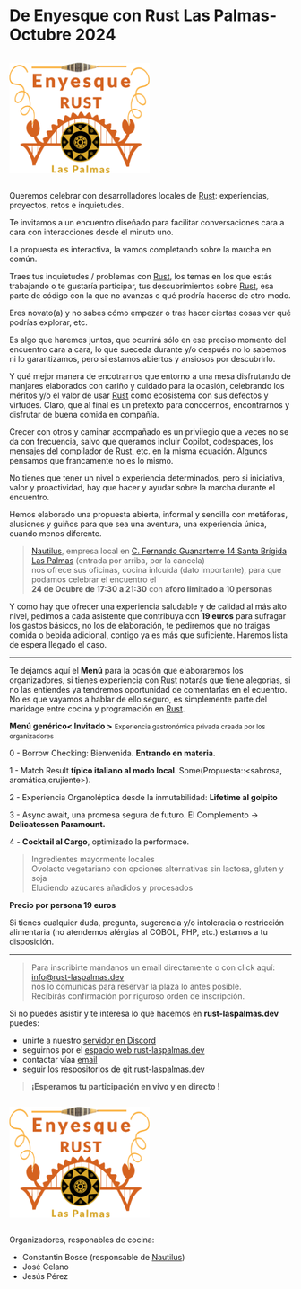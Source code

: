 # De Enyesque con Rust Las Palmas- Octubre 2024

<a href="https://rust-laspalmas.dev"><img style="margin: 1em 0em;border: 0" width="250" alt="Enyesque Rust Las Palmas Dev" src="images/enyesque-rust-laspalmas.svg"></a>

Queremos celebrar con desarrolladores locales de [Rust](https://www.rust-lang.org/): experiencias, proyectos, retos e inquietudes.

Te invitamos a un encuentro diseñado para facilitar conversaciones cara a cara con interacciones desde el minuto uno.

La propuesta es interactiva, la vamos completando sobre la marcha en común.

Traes tus inquietudes / problemas con [Rust](https://www.rust-lang.org/), los temas en los que estás trabajando o te gustaría participar, tus descubrimientos sobre [Rust](https://www.rust-lang.org/), esa parte de código con la que no avanzas o qué prodría hacerse de otro modo.

Eres novato(a) y no sabes cómo empezar o tras hacer ciertas cosas ver qué podrías explorar, etc.

Es algo que haremos juntos, que ocurrirá sólo en ese preciso momento del encuentro cara a cara, lo que sueceda durante y/o después no lo sabemos ni lo garantizamos, pero si estamos abiertos y ansiosos por descubrirlo.

Y qué mejor manera de encotrarnos que entorno a una mesa disfrutando de manjares elaborados con cariño y cuidado para la ocasión, celebrando los méritos y/o el valor de usar [Rust](https://www.rust-lang.org/) como ecosistema con sus defectos y virtudes. Claro, que al final es un pretexto para conocernos, encontrarnos y disfrutar de buena comida en compañía.

Crecer con otros y caminar acompañado es un privilegio que a veces no se da con frecuencia, salvo que queramos incluir Copilot, codespaces, los mensajes del compilador de [Rust](https://www.rust-lang.org/), etc. en la misma ecuación. Algunos pensamos que francamente no es lo mismo.

No tienes que tener un nivel o experiencia determinados, pero si iniciativa, valor y proactividad, hay que hacer y ayudar sobre la marcha durante el encuentro.

Hemos elaborado una propuesta abierta, informal y sencilla con metáforas, alusiones y guiños para que sea una aventura, una experiencia única, cuando menos diferente.

> [Nautilus](https://nautilus-cyberneering.de/), empresa local en [C. Fernando Guanarteme 14 Santa Brígida Las Palmas](https://maps.app.goo.gl/ecUfxkpjKJPr6wuLA) (entrada por arriba, por la cancela)<br>
> nos ofrece sus oficinas, cocina inlcuída (dato importante), para que podamos celebrar el encuentro el<br>
> **24 de Ocubre de 17:30 a 21:30** con **aforo limitado a 10 personas**

Y como hay que ofrecer una experiencia saludable y de calidad al más alto nivel, pedimos a cada asistente que contribuya con **19 euros** para sufragar los gastos básicos, no los de elaboración, te pediremos que no traigas comida o bebida adicional, contigo ya es más que suficiente. Haremos lista de espera llegado el caso.

---

Te dejamos aquí el **Menú** para la ocasión que elaboraremos los organizadores, si tienes experiencia con [Rust](https://www.rust-lang.org/) notarás que tiene alegorías, si no las entiendes ya tendremos oportunidad de comentarlas en el ecuentro. No es que vayamos a hablar de ello seguro, es simplemente parte del maridage entre cocina y programación en [Rust](https://www.rust-lang.org/).

**Menú genérico< Invitado >**
<small>Experiencia gastronómica privada creada por los organizadores</small>

0 - Borrow Checking: Bienvenida. __Entrando en materia__.

1 - Match Result __típico italiano al modo local__. Some(Propuesta::<sabrosa, aromática,crujiente>).

2 - Experiencia Organoléptica desde la inmutabilidad: __Lifetime al golpito__

3 - Async await, una promesa segura de futuro. El Complemento -> __Delicatessen Paramount.__

4 - __Cocktail al Cargo__, optimizado la performace.

> Ingredientes mayormente locales<br>
> Ovolacto vegetariano con opciones alternativas sin lactosa, gluten y soja<br>
> Eludiendo azúcares añadidos y procesados<br>

**Precio por persona 19 euros**

Si tienes cualquier duda, pregunta, sugerencia y/o intoleracia o restricción alimentaria (no atendemos alérgias al COBOL, PHP, etc.) estamos a tu disposición.

---

> Para inscribirte mándanos un email directamente o con click aquí: <br> 
> [info@rust-laspalmas.dev](mailto:info@rust-laspalmas.dev?subject=INSCRIPCION%3A%20De%20Enyesque%20con%20Rust%20LasPalmas.%20Octubre%202024)<br>
> nos lo comunicas para reservar la plaza lo antes posible.<br>
> Recibirás confirmación por riguroso orden de inscripción.

Si no puedes asistir y te interesa lo que hacemos en **rust-laspalmas.dev** puedes:

- unirte a nuestro [servidor en Discord](https://discord.gg/pxkpukJdrB)
- seguirnos por el [espacio web rust-laspalmas.dev](https://rust-laspalmas.dev)
- contactar víaa [email](mailto:info@rust-laspalmas.dev)
- seguir los respositorios de [git rust-laspalmas.dev](https://github.com/rust-laspalmas)

> **¡Esperamos tu participación en vivo y en directo !**

<a href="https://rust-laspalmas.dev"><img style="margin: 1em 0em;border: 0" width="250" alt="Enyesque Rust Las Palmas Dev" src="images/enyesque-rust-laspalmas.svg"></a>

Organizadores, responables de cocina:

- Constantin Bosse (responsable de [Nautilus](https://nautilus-cyberneering.de/))
- José Celano
- Jesús Pérez

